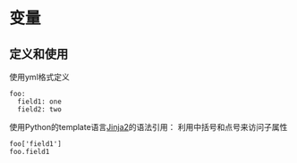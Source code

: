 # 变量


## 定义和使用


使用yml格式定义
```
foo:
  field1: one
  field2: two
```

使用Python的template语言[Jinja2](http://jinja.pocoo.org/docs/dev/templates/#builtin-filters)的语法引用：
利用中括号和点号来访问子属性
```
foo['field1']
foo.field1
```







